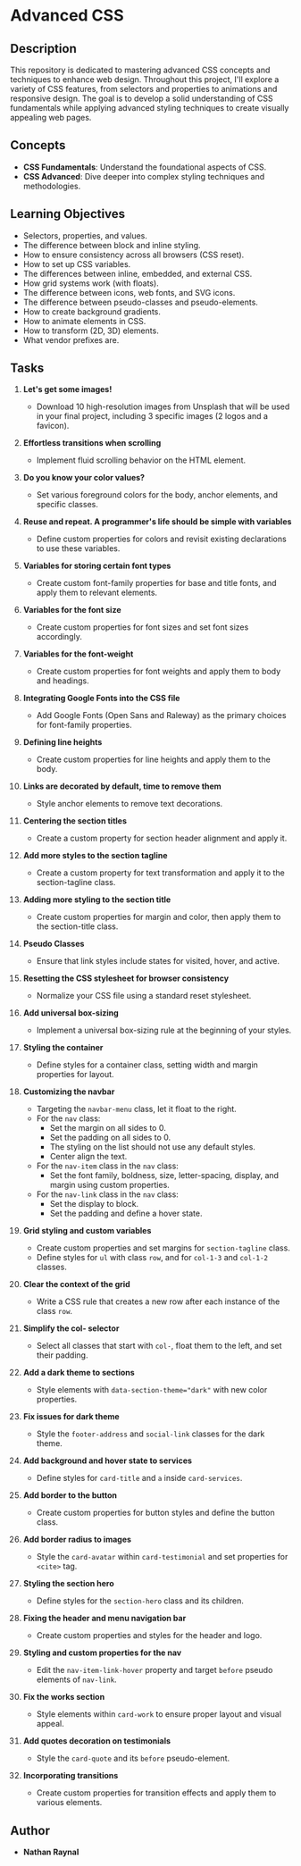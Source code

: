 # Advanced CSS

## Description
This repository is dedicated to mastering advanced CSS concepts and techniques to enhance web design. Throughout this project, I'll explore a variety of CSS features, from selectors and properties to animations and responsive design. The goal is to develop a solid understanding of CSS fundamentals while applying advanced styling techniques to create visually appealing web pages.

## Concepts

- **CSS Fundamentals**: Understand the foundational aspects of CSS.
- **CSS Advanced**: Dive deeper into complex styling techniques and methodologies.

## Learning Objectives

- Selectors, properties, and values.
- The difference between block and inline styling.
- How to ensure consistency across all browsers (CSS reset).
- How to set up CSS variables.
- The differences between inline, embedded, and external CSS.
- How grid systems work (with floats).
- The difference between icons, web fonts, and SVG icons.
- The difference between pseudo-classes and pseudo-elements.
- How to create background gradients.
- How to animate elements in CSS.
- How to transform (2D, 3D) elements.
- What vendor prefixes are.

## Tasks
1. **Let's get some images!**
   - Download 10 high-resolution images from Unsplash that will be used in your final project, including 3 specific images (2 logos and a favicon).

2. **Effortless transitions when scrolling**
   - Implement fluid scrolling behavior on the HTML element.

3. **Do you know your color values?**
   - Set various foreground colors for the body, anchor elements, and specific classes.

4. **Reuse and repeat. A programmer's life should be simple with variables**
   - Define custom properties for colors and revisit existing declarations to use these variables.

5. **Variables for storing certain font types**
   - Create custom font-family properties for base and title fonts, and apply them to relevant elements.

6. **Variables for the font size**
   - Create custom properties for font sizes and set font sizes accordingly.

7. **Variables for the font-weight**
   - Create custom properties for font weights and apply them to body and headings.

8. **Integrating Google Fonts into the CSS file**
   - Add Google Fonts (Open Sans and Raleway) as the primary choices for font-family properties.

9. **Defining line heights**
   - Create custom properties for line heights and apply them to the body.

10. **Links are decorated by default, time to remove them**
    - Style anchor elements to remove text decorations.

11. **Centering the section titles**
    - Create a custom property for section header alignment and apply it.

12. **Add more styles to the section tagline**
    - Create a custom property for text transformation and apply it to the section-tagline class.

13. **Adding more styling to the section title**
    - Create custom properties for margin and color, then apply them to the section-title class.

14. **Pseudo Classes**
    - Ensure that link styles include states for visited, hover, and active.

15. **Resetting the CSS stylesheet for browser consistency**
    - Normalize your CSS file using a standard reset stylesheet.

16. **Add universal box-sizing**
    - Implement a universal box-sizing rule at the beginning of your styles.

17. **Styling the container**
    - Define styles for a container class, setting width and margin properties for layout.

18. **Customizing the navbar**
    - Targeting the `navbar-menu` class, let it float to the right.
    - For the `nav` class:
      - Set the margin on all sides to 0.
      - Set the padding on all sides to 0.
      - The styling on the list should not use any default styles.
      - Center align the text.
    - For the `nav-item` class in the `nav` class:
      - Set the font family, boldness, size, letter-spacing, display, and margin using custom properties.
    - For the `nav-link` class in the `nav` class:
      - Set the display to block.
      - Set the padding and define a hover state.

19. **Grid styling and custom variables**
    - Create custom properties and set margins for `section-tagline` class.
    - Define styles for `ul` with class `row`, and for `col-1-3` and `col-1-2` classes.

20. **Clear the context of the grid**
    - Write a CSS rule that creates a new row after each instance of the class `row`.

21. **Simplify the col- selector**
    - Select all classes that start with `col-`, float them to the left, and set their padding.

22. **Add a dark theme to sections**
    - Style elements with `data-section-theme="dark"` with new color properties.

23. **Fix issues for dark theme**
    - Style the `footer-address` and `social-link` classes for the dark theme.

24. **Add background and hover state to services**
    - Define styles for `card-title` and `a` inside `card-services`.

25. **Add border to the button**
    - Create custom properties for button styles and define the button class.

26. **Add border radius to images**
    - Style the `card-avatar` within `card-testimonial` and set properties for `<cite>` tag.

27. **Styling the section hero**
    - Define styles for the `section-hero` class and its children.

28. **Fixing the header and menu navigation bar**
    - Create custom properties and styles for the header and logo.

29. **Styling and custom properties for the nav**
    - Edit the `nav-item-link-hover` property and target `before` pseudo elements of `nav-link`.

30. **Fix the works section**
    - Style elements within `card-work` to ensure proper layout and visual appeal.

31. **Add quotes decoration on testimonials**
    - Style the `card-quote` and its `before` pseudo-element.

32. **Incorporating transitions**
    - Create custom properties for transition effects and apply them to various elements.

## Author
- **Nathan Raynal**
